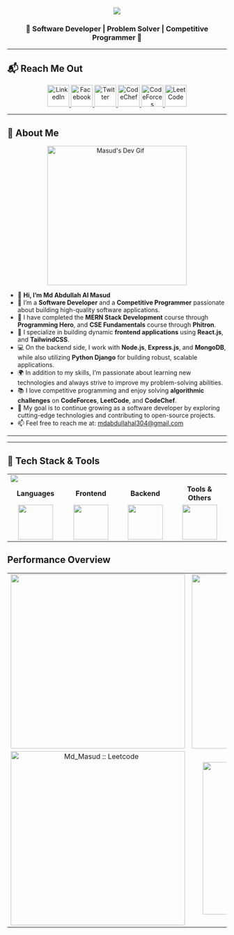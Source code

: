 <h1 align="center">
  <a href="https://git.io/typing-svg">
    <img src="https://readme-typing-svg.herokuapp.com/?lines=Hello,+There!+👋;This+is+Masud;Nice+to+meet+you!&center=true&size=30">
  </a>
</h1>
<h3 align="center">🌟 Software Developer | Problem Solver | Competitive Programmer 🌟</h3>

---

## 📬 **Reach Me Out**

<p align="center">
  <!-- LinkedIn -->
  <a href="https://www.linkedin.com/in/md-abdullahalmasud/" target="_blank">
    <img src="https://img.shields.io/badge/LinkedIn-%230077B5.svg?&style=for-the-badge&logo=linkedin&logoColor=white" alt="LinkedIn" height="50"/>
  </a>
  <!-- Facebook -->
  <a href="https://www.facebook.com/mdabdullamasud.rana" target="_blank">
    <img src="https://img.shields.io/badge/Facebook-%231877F2.svg?&style=for-the-badge&logo=facebook&logoColor=white" alt="Facebook" height="50"/>
  </a>
  <!-- Twitter -->
  <a href="https://twitter.com/mdmasud83732961" target="_blank">
    <img src="https://img.shields.io/badge/Twitter-%231DA1F2.svg?&style=for-the-badge&logo=twitter&logoColor=white" alt="Twitter" height="50"/>
  </a>
  <!-- CodeChef -->
  <a href="https://www.codechef.com/users/mdabdullahal30" target="_blank">
    <img src="https://img.shields.io/badge/CodeChef-%235B4638.svg?&style=for-the-badge&logo=codechef&logoColor=white" alt="CodeChef" height="50"/>
  </a>
  <!-- CodeForces -->
  <a href="https://codeforces.com/profile/abdullahal304" target="_blank">
    <img src="https://img.shields.io/badge/CodeForces-%231F8ACB.svg?&style=for-the-badge&logo=codeforces&logoColor=white" alt="CodeForces" height="50"/>
  </a>
  <!-- LeetCode -->
  <a href="https://leetcode.com/u/md_masud/" target="_blank">
    <img src="https://img.shields.io/badge/LeetCode-%23FE7A16.svg?&style=for-the-badge&logo=leetcode&logoColor=white" alt="LeetCode" height="50"/>
  </a>
</p>

---

## 👤 **About Me**

<div align="center">
  <img src="https://i.ibb.co/KWgxWsd/masud.gif" alt="Masud's Dev Gif" width="320" />
</div>

- 👋 **Hi, I’m Md Abdullah Al Masud**
- 👀 I’m a **Software Developer** and a **Competitive Programmer** passionate about building high-quality software applications.
- 🌱 I have completed the **MERN Stack Development** course through **Programming Hero**, and **CSE Fundamentals** course through **Phitron**.
- 🚀 I specialize in building dynamic **frontend applications** using **React.js**, and **TailwindCSS**.
- 💻 On the backend side, I work with **Node.js**, **Express.js**, and **MongoDB**, while also utilizing **Python Django** for building robust, scalable applications.
- 🌍 In addition to my skills, I’m passionate about learning new technologies and always strive to improve my problem-solving abilities.
- 📚 I love competitive programming and enjoy solving **algorithmic challenges** on **CodeForces**, **LeetCode**, and **CodeChef**.
- 🎯 My goal is to continue growing as a software developer by exploring cutting-edge technologies and contributing to open-source projects.
- 📫 Feel free to reach me at: [mdabdullahal304@gmail.com](mailto:mdabdullahal304@gmail.com)

---
---





## 🚀 Tech Stack & Tools  

<div align="center">

<table>
  <tr>
    <td colspan="4" align="start">
      <img src="https://readme-typing-svg.herokuapp.com?font=Fira+Code&weight=700&pause=1000&color=00000&width=600&lines=My+Technology+Stack" />
    </td>
  </tr>

  <tr>
    <td align="center" width="250px"><b>Languages</b></td>
    <td align="center" width="250px"><b>Frontend</b></td>
    <td align="center" width="250px"><b>Backend</b></td>
    <td align="center" width="250px"><b>Tools & Others</b></td>
  </tr>

  <tr>
    <td align="center">
      <img src="https://skillicons.dev/icons?i=c,cpp,python,js" height="80"/>
    </td>
    <td align="center">
      <img src="https://skillicons.dev/icons?i=react,html,css,tailwind,bootstrap,firebase" height="80"/>
    </td>
    <td align="center">
      <img src="https://skillicons.dev/icons?i=nodejs,express,django,mongodb,postgres,mysql" height="80"/>
    </td>
    <td align="center">
      <img src="https://skillicons.dev/icons?i=git,github,vercel,figma,vscode,linux" height="80"/>
    </td>
  </tr>
</table>

</div>









## Performance Overview

<div align="center">
 <table>
  <!-- First row: GitHub streak and GitHub stats -->
  <tr>
    <td align="center">
      <a href="#">
        <img width="400" src="https://github-readme-streak-stats.herokuapp.com?user=mdmasudrana271&theme=tokyonight&date_format=M%20j%5B%2C%20Y%5D&dates=9A9A9A&ring=6C33A3&fire=E25822&stroke=00000000&currStreakNum=00E1FF&currStreakLabel=A6A6A6&border=FFFFFF&background=0A0A0A" />
      </a>
    </td>
    <td align="center">
      <img width="400" src="https://github-readme-stats.vercel.app/api?username=mdmasudrana271&show_icons=true&theme=radical&text_color=C9D1D9&icon_color=00E1FF&bg_color=0A0A0A&border_color=FFFFFF&count_private=true&include_all_commits=true" alt="mdmasudrana271" />
    </td>
  </tr>
  
  <!-- Second row: LeetCode badge and top languages -->
  <tr>
    <td align="center">
      <img width="400" src="https://leetcard.jacoblin.cool/Md_Masud?theme=dark&font=Montserrat&ext=heatmap" alt="Md_Masud :: Leetcode" />
    </td>
    <td align="center">
      <img width="350" src="https://github-readme-stats-salesp07.vercel.app/api/top-langs/?username=mdmasudrana271&hide=HTML&langs_count=8&layout=compact&theme=gruvbox&text_color=C9D1D9&icon_color=00E1FF&bg_color=0A0A0A&border_color=FFFFFF&border_radius=10&size_weight=0.5&count_weight=0.5&exclude_repo=github-readme-stats" alt="top langs" />
    </td>
  </tr>
</table>
</div>





<!---
<p><img align="left" src="https://github-readme-stats.vercel.app/api/top-langs?username=mdmasudrana271&show_icons=true&locale=en&layout=compact" alt="mdmasudrana271" /></p>

<p>&nbsp;<img align="center" src="https://github-readme-stats.vercel.app/api?username=mdmasudrana271&show_icons=true&locale=en" alt="mdmasudrana271" /></p>

<p><img align="center" src="https://github-readme-streak-stats.herokuapp.com/?user=mdmasudrana271&" alt="mdmasudrana271" /></p>
--->

<!---
## :computer: Technologies that I know
<br>
<p align="center">
<img src="https://i.ibb.co/2tjfqBB/HTML.png"/>
<img src="https://i.ibb.co/rsJ04Mq/css.png"/>
<img src="https://i.ibb.co/2FTr322/Java-Script.png"/>
<img src="https://i.ibb.co/YR7dMWD/react.png"/>
<img src="https://i.ibb.co/1r7wVpn/tailwind.png"/>
<img src="https://i.ibb.co/VDWP46y/Bootsrap.png"/>
<img src="https://i.ibb.co/nb4snnN/node.png"/>
<img src="https://i.ibb.co/rZ4L64H/express.png"/>
</p><br/>
--->

<!---
mdmasudrana271/mdmasudrana271 is a ✨ special ✨ repository because its `README.md` (this file) appears on your GitHub profile.
You can click the Preview link to take a look at your changes.
--->
